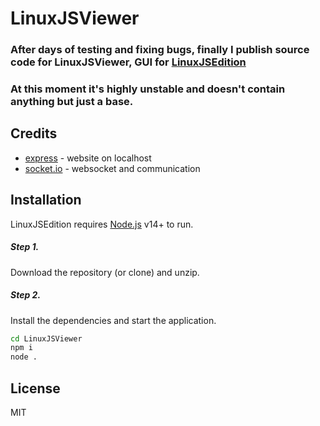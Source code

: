 # LinuxJSViewer
### After days of testing and fixing bugs, finally I publish source code for LinuxJSViewer, GUI for [LinuxJSEdition](https://github.com/Davilarek/LinuxJSEdition)

### At this moment it's highly unstable and doesn't contain anything but just a base.

## Credits
- [express](https://github.com/expressjs/express) - website on localhost
- [socket.io](https://github.com/socketio/socket.io) - websocket and communication

## Installation

LinuxJSEdition requires [Node.js](https://nodejs.org/) v14+ to run.

##### Step 1.
Download the repository (or clone) and unzip.
##### Step 2.
Install the dependencies and start the application.

```sh
cd LinuxJSViewer
npm i
node .
```

## License

MIT
